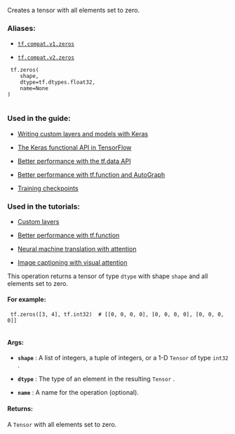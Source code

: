 Creates a tensor with all elements set to zero.



### Aliases:

- [ `tf.compat.v1.zeros` ](/api_docs/python/tf/zeros)

- [ `tf.compat.v2.zeros` ](/api_docs/python/tf/zeros)



```
 tf.zeros(
    shape,
    dtype=tf.dtypes.float32,
    name=None
)
 
```



### Used in the guide:

- [Writing custom layers and models with Keras](https://tensorflow.google.cn/guide/keras/custom_layers_and_models)

- [The Keras functional API in TensorFlow](https://tensorflow.google.cn/guide/keras/functional)

- [Better performance with the tf.data API](https://tensorflow.google.cn/guide/data_performance)

- [Better performance with tf.function and AutoGraph](https://tensorflow.google.cn/guide/function)

- [Training checkpoints](https://tensorflow.google.cn/guide/checkpoint)



### Used in the tutorials:

- [Custom layers](https://tensorflow.google.cn/tutorials/customization/custom_layers)

- [Better performance with tf.function](https://tensorflow.google.cn/tutorials/customization/performance)

- [Neural machine translation with attention](https://tensorflow.google.cn/tutorials/text/nmt_with_attention)

- [Image captioning with visual attention](https://tensorflow.google.cn/tutorials/text/image_captioning)

This operation returns a tensor of type  `dtype`  with shape  `shape`  and
all elements set to zero.



#### For example:


```
 tf.zeros([3, 4], tf.int32)  # [[0, 0, 0, 0], [0, 0, 0, 0], [0, 0, 0, 0]]
 
```



#### Args:

- **`shape`** : A list of integers, a tuple of integers, or a 1-D  `Tensor`  of type
 `int32` .

- **`dtype`** : The type of an element in the resulting  `Tensor` .

- **`name`** : A name for the operation (optional).



#### Returns:
A  `Tensor`  with all elements set to zero.

